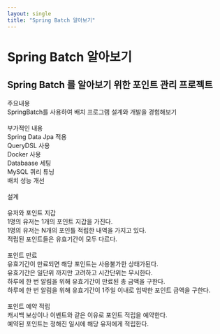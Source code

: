 ```yaml
---
layout: single
title: "Spring Batch 알아보기"
---
```


# Spring Batch 알아보기

## Spring Batch 를 알아보기 위한 포인트 관리 프로젝트

주요내용<br>
SpringBatch를 사용하여 배치 프로그램 설계와 개발을 경험해보기<br>
<br>
부가적인 내용<br>
Spring Data Jpa 적용<br>
QueryDSL 사용<br>
Docker 사용<br>
Databaase 세팅<br>
MySQL 쿼리 튜닝<br>
배치 성능 개선<br>
<br>
설계<br>
<br>
유저와 포인트 지갑<br>
1명의 유저는 1개의 포인트 지갑을 가진다.<br>
1명의 유저는 N개의 포인틀 적립한 내역을 가지고 있다.<br>
적립된 포인트들은 유효기간이 모두 다르다.<br>
<br>
포인트 만료<br>
유효기간이 만료되면 해당 포인트는 사용불가한 상태가된다.<br>
유효기간은 일단위 까지만 고려하고 시간단위는 무시한다.<br>
하루에 한 번 알림을 위해 유효기간이 만료된 총 금액을 구한다.<br>
하루에 한 번 알림을 위해 유효기간이 1주일 이내로 임박한 포인트 금액을 구한다.<br>
<br>
포인트 예약 적립<br>
캐시백 보상이나 이벤트와 같은 이유로 포인트 적립을 예약한다.<br>
예약된 포인트는 정해진 일시에 해당 유저에게 적립한다.<br>
